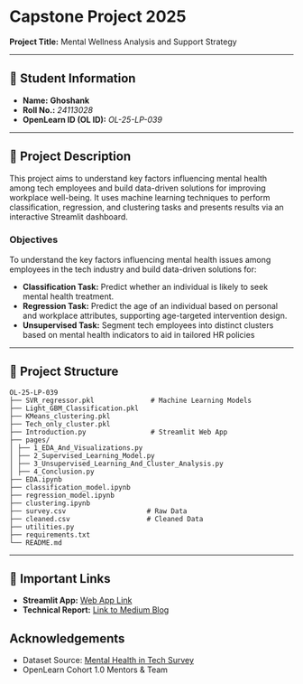 
# Capstone Project 2025  
**Project Title:** Mental Wellness Analysis and Support Strategy  

---

## 🧾 Student Information  
- **Name:** **Ghoshank**  
- **Roll No.:** *24113028*  
- **OpenLearn ID (OL ID):** *OL-25-LP-039*  

---

## 📝 Project Description  
This project aims to understand key factors influencing mental health among tech employees and build data-driven solutions for improving workplace well-being. It uses machine learning techniques to perform classification, regression, and clustering tasks and presents results via an interactive Streamlit dashboard.

### **Objectives**
To understand the key factors influencing mental health issues among employees in the tech industry and
build data-driven solutions for:
- **Classification Task:** Predict whether an individual is likely to seek mental health treatment.
- **Regression Task:** Predict the age of an individual based on personal and workplace attributes, supporting age-targeted intervention design.
- **Unsupervised Task:** Segment tech employees into distinct clusters based on mental health indicators to aid in tailored HR policies

---

## 📂 Project Structure  
```
OL-25-LP-039
├── SVR_regressor.pkl              # Machine Learning Models
├── Light_GBM_Classification.pkl
├── KMeans_clustering.pkl
├── Tech_only_cluster.pkl
├── Introduction.py                # Streamlit Web App
├── pages/
│ ├── 1_EDA_And_Visualizations.py
│ ├── 2_Supervised_Learning_Model.py
│ ├── 3_Unsupervised_Learning_And_Cluster_Analysis.py
│ ├── 4_Conclusion.py
├── EDA.ipynb
├── classification_model.ipynb
├── regression_model.ipynb
├── clustering.ipynb
├── survey.csv                    # Raw Data
├── cleaned.csv                   # Cleaned Data
├── utilities.py
├── requirements.txt
└── README.md
```

---

## 🔗 Important Links
- **Streamlit App:** [Web App Link](https://capstone-ol-25-lp-039.streamlit.app/)  
- **Technical Report:** [Link to Medium Blog](https://medium.com/@guptaghoshank/mental-wellness-in-tech-a-machine-learning-approach-to-understand-predict-and-support-employee-b51393185037) 

## Acknowledgements
- Dataset Source: [Mental Health in Tech Survey](https://www.kaggle.com/datasets/osmi/mental-health-in-tech-survey)
- OpenLearn Cohort 1.0 Mentors & Team
